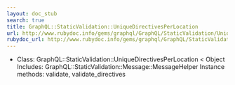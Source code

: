 ```yaml
---
layout: doc_stub
search: true
title: GraphQL::StaticValidation::UniqueDirectivesPerLocation
url: http://www.rubydoc.info/gems/graphql/GraphQL/StaticValidation/UniqueDirectivesPerLocation
rubydoc_url: http://www.rubydoc.info/gems/graphql/GraphQL/StaticValidation/UniqueDirectivesPerLocation
---
```


- Class: GraphQL::StaticValidation::UniqueDirectivesPerLocation < Object
Includes:
GraphQL::StaticValidation::Message::MessageHelper
Instance methods:
validate, validate_directives

